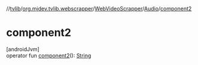 //[tvlib](../../../../index.md)/[org.mjdev.tvlib.webscrapper](../../index.md)/[WebVideoScrapper](../index.md)/[Audio](index.md)/[component2](component2.md)

# component2

[androidJvm]\
operator fun [component2](component2.md)(): [String](https://kotlinlang.org/api/latest/jvm/stdlib/kotlin/-string/index.html)
